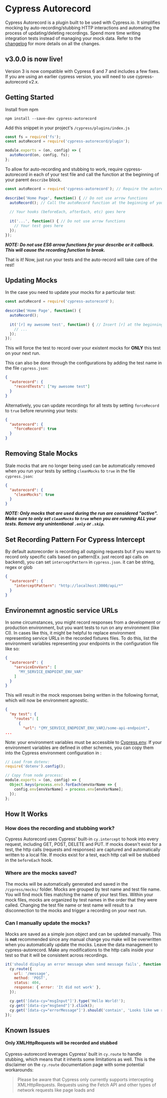 # Cypress Autorecord

Cypress Autorecord is a plugin built to be used with Cypress.io. It simplifies mocking by auto-recording/stubbing HTTP interactions and automating the process of updating/deleting recordings. Spend more time writing integration tests instead of managing your mock data. Refer to the [changelog](https://github.com/Nanciee/cypress-autorecord/blob/master/CHANGELOG.md) for more details on all the changes.

## v3.0.0 is now live!
Version 3 is now compatible with Cypress 6 and 7 and includes a few fixes. If you are using an earlier cypress version, you will need to use cypress-autorecord v2.x.

## Getting Started

Install from npm

```
npm install --save-dev cypress-autorecord
```

Add this snippet in your project's `/cypress/plugins/index.js`

```js
const fs = require('fs');
const autoRecord = require('cypress-autorecord/plugin');

module.exports = (on, config) => {
  autoRecord(on, config, fs);
};
```
To allow for auto-recording and stubbing to work, require cypress-autorecord in each of your test file and call the function at the beginning of your parent `describe` block.

```js
const autoRecord = require('cypress-autorecord'); // Require the autorecord function
  
describe('Home Page', function() { // Do not use arrow functions
  autoRecord(); // Call the autoRecord function at the beginning of your describe block
  
  // Your hooks (beforeEach, afterEach, etc) goes here
  
  it('...', function() { // Do not use arrow functions
    // Your test goes here
  });
});
```

**_NOTE: Do not use ES6 arrow functions for your describe or it callback. This will cause the recording function to break._**

That is it! Now, just run your tests and the auto-record will take care of the rest!

## Updating Mocks

In the case you need to update your mocks for a particular test:
```js
const autoRecord = require('cypress-autorecord');
  
describe('Home Page', function() {
  autoRecord();
  
  it('[r] my awesome test', function() { // Insert [r] at the beginning of your test name
    // ...
  });
});
```
This will force the test to record over your existent mocks for **ONLY** this test on your next run.

This can also be done through the configurations by adding the test name in the file `cypress.json`:

```json
{
  "autorecord": {
    "recordTests": ["my awesome test"]
  }
}
```

Alternatively, you can update recordings for all tests by setting `forceRecord` to `true` before rerunning your tests:

```json
{
  "autorecord": {
    "forceRecord": true
  }
}
```

## Removing Stale Mocks

Stale mocks that are no longer being used can be automatically removed when you run your tests by setting `cleanMocks` to `true` in the file `cypress.json`:

```json
{
  "autorecord": {
    "cleanMocks": true
  }
}
```

**_NOTE: Only mocks that are used during the run are considered "active". Make sure to only set `cleanMocks` to `true` when you are running ALL your tests. Remove any unintentional `.only` or `.skip`._**

## Set Recording Pattern For Cypress Intercept

By default autorecorder is recording all outgoing requests but if you want to record only specific calls based on pattern(Ex. just record api calls on backend), you can set `interceptPattern` in `cypress.json`. it can be string, regex or glob

```json
{
  "autorecord": {
    "interceptPattern": "http://localhost:3000/api/*"
  }
}
```

## Environemnt agnostic service URLs

In some circumstances, you might record responses from a development or production environment, but you want tests to run on any environment (like CI). In cases like this, it might be helpful to replace environment representing service URLs in the recorded fixtures files. To do this, list the environment variables representing your endpoints in the configuration file like so: 

```json
{
  "autorecord": {
    "serviceEnvVars": [
      "MY_SERVICE_ENDPOINT_ENV_VAR"
    ]
  }
}
```

This will result in the mock responses being written in the following format, which will now be environment agnostic.

```json
{
  "my test": {
    "routes": [
      {
        "url": "{MY_SERVICE_ENDPOINT_ENV_VAR}/some-api-endpoint",
...
```

Note: your environment variables must be accessible to [Cypress.env](https://docs.cypress.io/guides/guides/environment-variables). If your environment variables are defined in other schemes, you can copy them into the Cypress environment configuration in :

```javascript
// Load from dotenv:
require('dotenv').config();

// Copy from node process:
module.exports = (on, config) => {
  Object.keys(process.env).forEach(envVarName => {
    config.env[envVarName] = process.env[envVarName];
  });
};
```

## How It Works

### How does the recording and stubbing work?
Cypress Autorecord uses Cypress' built-in `cy.intercept` to hook into every request, including GET, POST, DELETE and PUT. If mocks doesn't exist for a test, the http calls (requests and responses) are captured and automatically written to a local file. If mocks exist for a test, each http call will be stubbed in the `beforeEach` hook.

### Where are the mocks saved?
The mocks will be automatically generated and saved in the `/cypress/mocks/` folder. Mocks are grouped by test name and test file name. You will find mock files matching the name of your test files. Within your mock files, mocks are organized by test names in the order that they were called. Changing the test file name or test name will result to a disconnection to the mocks and trigger a recording on your next run.

### Can I manually update the mocks?
Mocks are saved as a simple json object and can be updated manually. This is **not** recommended since any manual change you make will be overwritten when you automatically update the mocks. Leave the data management to cypress-autorecord. Make any modifications to the http calls inside your test so that it will be consistent across recordings.

```js
it('should display an error message when send message fails', function() {
  cy.route({
    url: '/message',
    method: 'POST',
    status: 404,
    response: { error: 'It did not work' },
  });

  cy.get('[data-cy="msgInput"]').type('Hello World!');
  cy.get('[data-cy="msgSend"]').click();
  cy.get('[data-cy="errorMessage"]').should('contain', 'Looks like we ran into a problem. Please try again.');
});
```

## Known Issues

#### Only XMLHttpRequests will be recorded and stubbed
Cypress-autorecord leverages Cypress' built in `cy.route` to handle stubbing, which means that it inherits some limitations as well. This is the disclaimer on the `cy.route` documentation page with some potential workarounds:
>Please be aware that Cypress only currently supports intercepting XMLHttpRequests. Requests using the Fetch API and other types of network requests like page loads and <script> tags will not be intercepted or visible in the Command Log. See [#95](https://github.com/cypress-io/cypress/issues/95) for more details and temporary workarounds.

## Contributions
I would really appreciate any help with bug fixes or any new features you think might be relevant! Feel free to submit a PR!